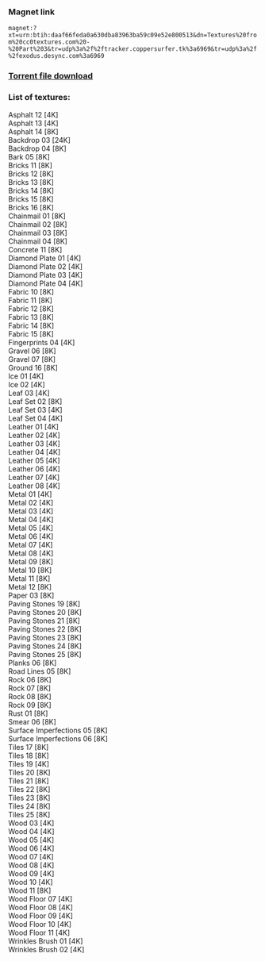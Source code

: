 ### Magnet link
`magnet:?xt=urn:btih:daaf66feda0a630dba83963ba59c09e52e800513&dn=Textures%20from%20cc0textures.com%20-%20Part%203&tr=udp%3a%2f%2ftracker.coppersurfer.tk%3a6969&tr=udp%3a%2f%2fexodus.desync.com%3a6969`  
  
### [Torrent file download](https://github.com/Kimbatt/cc0-textures/raw/master/cc0textures.com/Part%203/Textures%20from%20cc0textures.com%20-%20Part%203.torrent)  
  
### List of textures:
  
Asphalt 12 [4K]  
Asphalt 13 [4K]  
Asphalt 14 [8K]  
Backdrop 03 [24K]  
Backdrop 04 [8K]  
Bark 05 [8K]  
Bricks 11 [8K]  
Bricks 12 [8K]  
Bricks 13 [8K]  
Bricks 14 [8K]  
Bricks 15 [8K]  
Bricks 16 [8K]  
Chainmail 01 [8K]  
Chainmail 02 [8K]  
Chainmail 03 [8K]  
Chainmail 04 [8K]  
Concrete 11 [8K]  
Diamond Plate 01 [4K]  
Diamond Plate 02 [4K]  
Diamond Plate 03 [4K]  
Diamond Plate 04 [4K]  
Fabric 10 [8K]  
Fabric 11 [8K]  
Fabric 12 [8K]  
Fabric 13 [8K]  
Fabric 14 [8K]  
Fabric 15 [8K]  
Fingerprints 04 [4K]  
Gravel 06 [8K]  
Gravel 07 [8K]  
Ground 16 [8K]  
Ice 01 [4K]  
Ice 02 [4K]  
Leaf 03 [4K]  
Leaf Set 02 [8K]  
Leaf Set 03 [4K]  
Leaf Set 04 [4K]  
Leather 01 [4K]  
Leather 02 [4K]  
Leather 03 [4K]  
Leather 04 [4K]  
Leather 05 [4K]  
Leather 06 [4K]  
Leather 07 [4K]  
Leather 08 [4K]  
Metal 01 [4K]  
Metal 02 [4K]  
Metal 03 [4K]  
Metal 04 [4K]  
Metal 05 [4K]  
Metal 06 [4K]  
Metal 07 [4K]  
Metal 08 [4K]  
Metal 09 [8K]  
Metal 10 [8K]  
Metal 11 [8K]  
Metal 12 [8K]  
Paper 03 [8K]  
Paving Stones 19 [8K]  
Paving Stones 20 [8K]  
Paving Stones 21 [8K]  
Paving Stones 22 [8K]  
Paving Stones 23 [8K]  
Paving Stones 24 [8K]  
Paving Stones 25 [8K]  
Planks 06 [8K]  
Road Lines 05 [8K]  
Rock 06 [8K]  
Rock 07 [8K]  
Rock 08 [8K]  
Rock 09 [8K]  
Rust 01 [8K]  
Smear 06 [8K]  
Surface Imperfections 05 [8K]  
Surface Imperfections 06 [8K]  
Tiles 17 [8K]  
Tiles 18 [8K]  
Tiles 19 [4K]  
Tiles 20 [8K]  
Tiles 21 [8K]  
Tiles 22 [8K]  
Tiles 23 [8K]  
Tiles 24 [8K]  
Tiles 25 [8K]  
Wood 03 [4K]  
Wood 04 [4K]  
Wood 05 [4K]  
Wood 06 [4K]  
Wood 07 [4K]  
Wood 08 [4K]  
Wood 09 [4K]  
Wood 10 [4K]  
Wood 11 [8K]  
Wood Floor 07 [4K]  
Wood Floor 08 [4K]  
Wood Floor 09 [4K]  
Wood Floor 10 [4K]  
Wood Floor 11 [4K]  
Wrinkles Brush 01 [4K]  
Wrinkles Brush 02 [4K]
